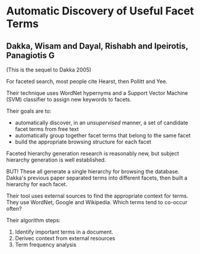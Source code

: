 # Automatic Discovery of Useful Facet Terms
## Dakka, Wisam and Dayal, Rishabh and Ipeirotis, Panagiotis G

(This is the sequel to Dakka 2005)

For faceted search, most people cite Hearst, then Pollitt and Yee.

Their technique uses WordNet hypernyms and a Support Vector Machine (SVM) classifier to assign new keywords to facets.

Their goals are to:

- automatically discover, in an _unsupervised_ manner, a set of candidate facet terms from free text
- automatically group together facet terms that belong to the same facet
- build the appropriate browsing structure for each facet

Faceted hierarchy generation research is reasonably new, but subject hierarchy generation is well established.

BUT! These all generate a single hierarchy for browsing the database. Dakka's previous paper separated terms into different facets, then built a hierarchy for each facet.

Their tool uses external sources to find the appropriate context for terms. They use WordNet, Google and Wikipedia. Which terms tend to co-occur often?

Their algorithm steps:

1. Identify important terms in a document.
2. Derivec context from external resources
3. Term frequency analysis
